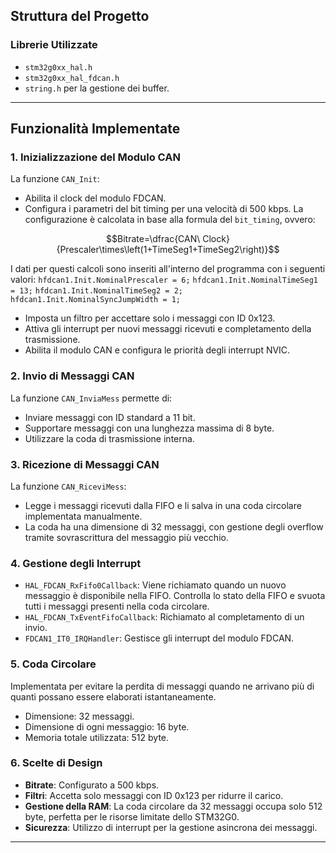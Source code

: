 ## Struttura del Progetto

### Librerie Utilizzate
- `stm32g0xx_hal.h`
- `stm32g0xx_hal_fdcan.h`
- `string.h` per la gestione dei buffer.

---

## Funzionalità Implementate

### 1. Inizializzazione del Modulo CAN
La funzione `CAN_Init`:
- Abilita il clock del modulo FDCAN.
- Configura i parametri del bit timing per una velocità di 500 kbps. La configurazione è calcolata in base alla formula del `bit_timing`, ovvero:
```math
Bitrate=\dfrac{CAN\ Clock}{Prescaler\times\left(1+TimeSeg1+TimeSeg2\right)}
```
I dati per questi calcoli sono inseriti all'interno del programma con i seguenti valori:
`hfdcan1.Init.NominalPrescaler = 6;`
`hfdcan1.Init.NominalTimeSeg1 = 13;`
`hfdcan1.Init.NominalTimeSeg2 = 2;`
`hfdcan1.Init.NominalSyncJumpWidth = 1;`
- Imposta un filtro per accettare solo i messaggi con ID 0x123.
- Attiva gli interrupt per nuovi messaggi ricevuti e completamento della trasmissione.
- Abilita il modulo CAN e configura le priorità degli interrupt NVIC.

### 2. Invio di Messaggi CAN
La funzione `CAN_InviaMess` permette di:
- Inviare messaggi con ID standard a 11 bit.
- Supportare messaggi con una lunghezza massima di 8 byte.
- Utilizzare la coda di trasmissione interna.

### 3. Ricezione di Messaggi CAN
La funzione `CAN_RiceviMess`:
- Legge i messaggi ricevuti dalla FIFO e li salva in una coda circolare implementata manualmente.
- La coda ha una dimensione di 32 messaggi, con gestione degli overflow tramite sovrascrittura del messaggio più vecchio.

### 4. Gestione degli Interrupt
- `HAL_FDCAN_RxFifo0Callback`: Viene richiamato quando un nuovo messaggio è disponibile nella FIFO. Controlla lo stato della FIFO e svuota tutti i messaggi presenti nella coda circolare.
- `HAL_FDCAN_TxEventFifoCallback`: Richiamato al completamento di un invio.
- `FDCAN1_IT0_IRQHandler`: Gestisce gli interrupt del modulo FDCAN.

### 5. Coda Circolare
Implementata per evitare la perdita di messaggi quando ne arrivano più di quanti possano essere elaborati istantaneamente.
- Dimensione: 32 messaggi.
- Dimensione di ogni messaggio: 16 byte.
- Memoria totale utilizzata: 512 byte.

### 6. Scelte di Design
- **Bitrate**: Configurato a 500 kbps.
- **Filtri**: Accetta solo messaggi con ID 0x123 per ridurre il carico.
- **Gestione della RAM**: La coda circolare da 32 messaggi occupa solo 512 byte, perfetta per le risorse limitate dello STM32G0.
- **Sicurezza**: Utilizzo di interrupt per la gestione asincrona dei messaggi.

---
